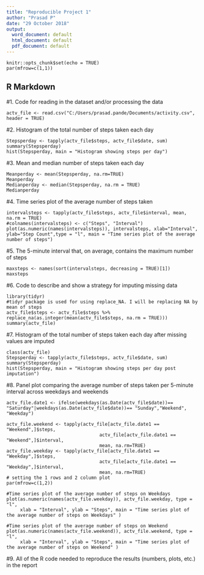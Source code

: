 ```yaml
---
title: "Reproducible Project 1"
author: "Prasad P"
date: "29 October 2018"
output:
  word_document: default
  html_document: default
  pdf_document: default
---
```

```{r setup, include=FALSE}
knitr::opts_chunk$set(echo = TRUE)
par(mfrow=c(1,1))
```
## R Markdown
#1. Code for reading in the dataset and/or processing the data
```{r Readfile, echo=TRUE}
actv_file <- read.csv("C:/Users/prasad.pande/Documents/activity.csv", header = TRUE)

```
#2. Histogram of the total number of steps taken each day
```{r Stepsperday, echo=TRUE}
Stepsperday <- tapply(actv_file$steps, actv_file$date, sum)
summary(Stepsperday)
hist(Stepsperday, main = "Histogram showing steps per day")
```

#3. Mean and median number of steps taken each day
```{r meanandmedian, echo=TRUE}
Meanperday <- mean(Stepsperday, na.rm=TRUE)
Meanperday
Medianperday <- median(Stepsperday, na.rm = TRUE)
Medianperday
```
#4. Time series plot of the average number of steps taken
```{r averagesteps, echo=TRUE}
intervalsteps <- tapply(actv_file$steps, actv_file$interval, mean, na.rm = TRUE)
#colnames(intervalsteps) <- c("Steps", "Interval")
plot(as.numeric(names(intervalsteps)), intervalsteps, xlab="Interval", ylab="Step Count",type = "l", main = "Time series plot of the average number of steps")
```
#5. The 5-minute interval that, on average, contains the maximum number of steps
```{r maxsteps, echo=TRUE}
maxsteps <- names(sort(intervalsteps, decreasing = TRUE)[1])
maxsteps

```
#6. Code to describe and show a strategy for imputing missing data
```{r impute, echo=TRUE}
library(tidyr)
#tidyr package is used for using replace_NA. I will be replacing NA by mean of steps
actv_file$steps <- actv_file$steps %>% replace_na(as.integer(mean(actv_file$steps, na.rm = TRUE)))
summary(actv_file)

```
#7. Histogram of the total number of steps taken each day after missing values are imputed
```{r Stepsperday1, echo=TRUE}
class(actv_file)
Stepsperday <- tapply(actv_file$steps, actv_file$date, sum)
summary(Stepsperday)
hist(Stepsperday, main = "Histogram showing steps per day post imputation")
```
#8. Panel plot comparing the average number of steps taken per 5-minute interval across weekdays and weekends
```{r}
actv_file.date1 <- ifelse(weekdays(as.Date(actv_file$date))== "Saturday"|weekdays(as.Date(actv_file$date))== "Sunday","Weekend", "Weekday")

actv_file.weekend <- tapply(actv_file[actv_file.date1 == "Weekend",]$steps,
                                  actv_file[actv_file.date1 == "Weekend",]$interval,
                                  mean, na.rm=TRUE)
actv_file.weekday <- tapply(actv_file[actv_file.date1 == "Weekday",]$steps,
                                  actv_file[actv_file.date1 == "Weekday",]$interval,
                                  mean, na.rm=TRUE)
# setting the 1 rows and 2 column plot
par(mfrow=c(1,2))

#Time series plot of the average number of steps on Weekdays
plot(as.numeric(names(actv_file.weekday)), actv_file.weekday, type = "l",
     xlab = "Interval", ylab = "Steps", main = "Time series plot of the average number of steps on Weekdays" )

#Time series plot of the average number of steps on Weekend
plot(as.numeric(names(actv_file.weekend)), actv_file.weekend, type = "l",
     xlab = "Interval", ylab = "Steps", main = "Time series plot of the average number of steps on Weekend" )

```

#9. All of the R code needed to reproduce the results (numbers, plots, etc.) in the report

